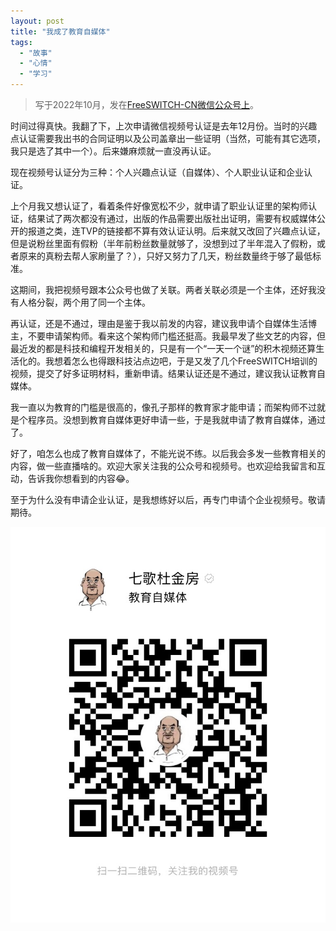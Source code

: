 ```yaml
---
layout: post
title: "我成了教育自媒体"
tags:
  - "故事"
  - "心情"
  - "学习"
---
```


> 写于2022年10月，发在[FreeSWITCH-CN微信公众号上](https://mp.weixin.qq.com/s/R70heVX7a8swpb8fsb7qEg)。

时间过得真快。我翻了下，上次申请微信视频号认证是去年12月份。当时的兴趣点认证需要我出书的合同证明以及公司盖章出一些证明（当然，可能有其它选项，我只是选了其中一个）。后来嫌麻烦就一直没再认证。

现在视频号认证分为三种：个人兴趣点认证（自媒体）、个人职业认证和企业认证。

上个月我又想认证了，看着条件好像宽松不少，就申请了职业认证里的架构师认证，结果试了两次都没有通过，出版的作品需要出版社出证明，需要有权威媒体公开的报道之类，连TVP的链接都不算有效认证认明。后来就又改回了兴趣点认证，但是说粉丝里面有假粉（半年前粉丝数量就够了，没想到过了半年混入了假粉，或者原来的真粉去帮人家刷量了？），只好又努力了几天，粉丝数量终于够了最低标准。

这期间，我把视频号跟本公众号也做了关联。两者关联必须是一个主体，还好我没有人格分裂，两个用了同一个主体。

再认证，还是不通过，理由是鉴于我以前发的内容，建议我申请个自媒体生活博主，不要申请架构师。看来这个架构师门槛还挺高。我最早发了些文艺的内容，但最近发的都是科技和编程开发相关的，只是有一个“一天一个谜”的积木视频还算生活化的。我想着怎么也得跟科技沾点边吧，于是又发了几个FreeSWITCH培训的视频，提交了好多证明材料，重新申请。结果认证还是不通过，建议我认证教育自媒体。

我一直以为教育的门槛是很高的，像孔子那样的教育家才能申请；而架构师不过就是个程序员。没想到教育自媒体更好申请一些，于是我就申请了教育自媒体，通过了。

好了，咱怎么也成了教育自媒体了，不能光说不练。以后我会多发一些教育相关的内容，做一些直播啥的。欢迎大家关注我的公众号和视频号。也欢迎给我留言和互动，告诉我你想看到的内容😂。

至于为什么没有申请企业认证，是我想练好以后，再专门申请个企业视频号。敬请期待。

![](/images/seven-video-channel.jpg)

